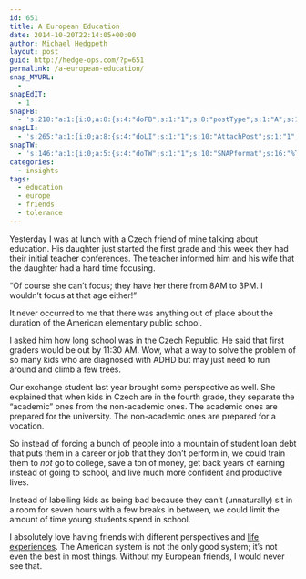 ```yaml
---
id: 651
title: A European Education
date: 2014-10-20T22:14:05+00:00
author: Michael Hedgpeth
layout: post
guid: http://hedge-ops.com/?p=651
permalink: /a-european-education/
snap_MYURL:
  - 
snapEdIT:
  - 1
snapFB:
  - 's:218:"a:1:{i:0;a:8:{s:4:"doFB";s:1:"1";s:8:"postType";s:1:"A";s:10:"AttachPost";s:1:"2";s:10:"SNAPformat";s:16:"%TITLE% - %SURL%";s:9:"isAutoImg";s:1:"A";s:8:"imgToUse";s:0:"";s:9:"isAutoURL";s:1:"A";s:8:"urlToUse";s:0:"";}}";'
snapLI:
  - 's:265:"a:1:{i:0;a:8:{s:4:"doLI";s:1:"1";s:10:"AttachPost";s:1:"1";s:10:"SNAPformat";s:41:"New post has been published on %SITENAME%";s:11:"SNAPformatT";s:18:"New Post - %TITLE%";s:9:"isAutoImg";s:1:"A";s:8:"imgToUse";s:0:"";s:9:"isAutoURL";s:1:"A";s:8:"urlToUse";s:0:"";}}";'
snapTW:
  - 's:146:"a:1:{i:0;a:5:{s:4:"doTW";s:1:"1";s:10:"SNAPformat";s:16:"%TITLE% - %SURL%";s:8:"attchImg";s:1:"1";s:9:"isAutoImg";s:1:"A";s:8:"imgToUse";s:0:"";}}";'
categories:
  - insights
tags:
  - education
  - europe
  - friends
  - tolerance
---
```

Yesterday I was at lunch with a Czech friend of mine talking about education. His daughter just started the first grade and this week they had their initial teacher conferences. The teacher informed him and his wife that the daughter had a hard time focusing.

“Of course she can’t focus; they have her there from 8AM to 3PM. I wouldn’t focus at that age either!”<!--more-->

It never occurred to me that there was anything out of place about the duration of the American elementary public school.

I asked him how long school was in the Czech Republic. He said that first graders would be out by 11:30 AM. Wow, what a way to solve the problem of so many kids who are diagnosed with ADHD but may just need to run around and climb a few trees.

Our exchange student last year brought some perspective as well. She explained that when kids in Czech are in the fourth grade, they separate the “academic” ones from the non-academic ones. The academic ones are prepared for the university. The non-academic ones are prepared for a vocation.

So instead of forcing a bunch of people into a mountain of student loan debt that puts them in a career or job that they don’t perform in, we could train them to _not_ go to college, save a ton of money, get back years of earning instead of going to school, and live much more confident and productive lives.

Instead of labelling kids as being bad because they can’t (unnaturally) sit in a room for seven hours with a few breaks in between, we could limit the amount of time young students spend in school.

I absolutely love having friends with different perspectives and [life experiences](http://hedge-ops.com/life-is-art/ "Life is Art"). The American system is not the only good system; it’s not even the best in most things. Without my European friends, I would never see that.